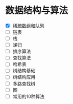 # 数据结构与算法

- [X] [稀疏数组和队列](/doc/01-稀疏数组和队列.md)
- [ ] 链表
- [ ] 栈
- [ ] 递归
- [ ] 排序算法
- [ ] 查找算法
- [ ] 哈希表
- [ ] 树结构基础
- [ ] 树结构应用
- [ ] 多路查找树
- [ ] 图
- [ ] 常用的10种算法
